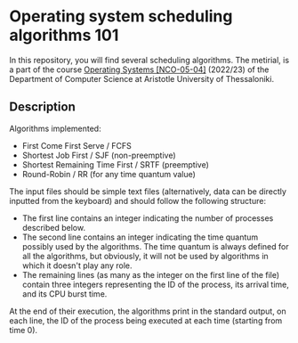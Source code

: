 # Operating system scheduling algorithms 101

In this repository, you will find several scheduling algorithms. The metirial, is a part of the course [Operating Systems [NCO-05-04]](https://elearning.auth.gr/course/view.php?id=8119) (2022/23) of the Department of Computer Science at Aristotle University of Thessaloniki.

## Description

Algorithms implemented:

- First Come First Serve / FCFS
- Shortest Job First / SJF (non-preemptive)
- Shortest Remaining Time First / SRTF (preemptive)
- Round-Robin / RR (for any time quantum value)

The input files should be simple text files (alternatively, data can be directly inputted from the keyboard) and should follow the following structure:

- The first line contains an integer indicating the number of processes described below.
- The second line contains an integer indicating the time quantum possibly used by the algorithms. The time quantum is always defined for all the algorithms, but obviously, it will not be used by algorithms in which it doesn't play any role.
- The remaining lines (as many as the integer on the first line of the file) contain three integers representing the ID of the process, its arrival time, and its CPU burst time.

At the end of their execution, the algorithms print in the standard output, on each line, the ID of the process being executed at each time (starting from time 0).

